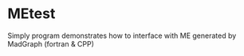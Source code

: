 MEtest
======

Simply program demonstrates how to interface with ME generated by MadGraph (fortran &amp; CPP)
